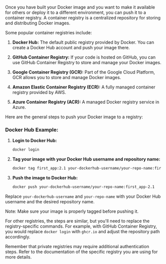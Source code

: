 Once you have built your Docker image and you want to make it available for others or deploy it to a different environment, you can push it to a container registry. A container registry is a centralized repository for storing and distributing Docker images.

Some popular container registries include:

1. **Docker Hub:** The default public registry provided by Docker. You can create a Docker Hub account and push your image there.

2. **GitHub Container Registry:** If your code is hosted on GitHub, you can use GitHub Container Registry to store and manage your Docker images.

3. **Google Container Registry (GCR):** Part of the Google Cloud Platform, GCR allows you to store and manage Docker images.

4. **Amazon Elastic Container Registry (ECR):** A fully managed container registry provided by AWS.

5. **Azure Container Registry (ACR):** A managed Docker registry service in Azure.

Here are the general steps to push your Docker image to a registry:

### Docker Hub Example:

1. **Login to Docker Hub:**
    ```bash
    docker login
    ```

2. **Tag your image with your Docker Hub username and repository name:**
    ```bash
    docker tag first_app:2.1 your-dockerhub-username/your-repo-name:first_app-2.1
    ```

3. **Push the image to Docker Hub:**
    ```bash
    docker push your-dockerhub-username/your-repo-name:first_app-2.1
    ```

Replace `your-dockerhub-username` and `your-repo-name` with your Docker Hub username and the desired repository name.

Note: Make sure your image is properly tagged before pushing it.

For other registries, the steps are similar, but you'll need to replace the registry-specific commands. For example, with GitHub Container Registry, you would replace `docker login` with `ghcr.io` and adjust the repository path accordingly.

Remember that private registries may require additional authentication steps. Refer to the documentation of the specific registry you are using for more details.
